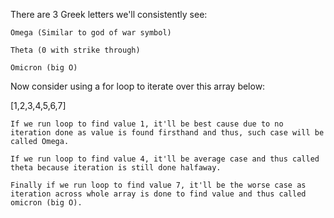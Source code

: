 There are 3 Greek letters we'll consistently see:

    Omega (Similar to god of war symbol)

    Theta (0 with strike through)

    Omicron (big O)

Now consider using a for loop to iterate over this array below:

[1,2,3,4,5,6,7]

    If we run loop to find value 1, it'll be best cause due to no iteration done as value is found firsthand and thus, such case will be called Omega.

    If we run loop to find value 4, it'll be average case and thus called theta because iteration is still done halfaway.

    Finally if we run loop to find value 7, it'll be the worse case as iteration across whole array is done to find value and thus called omicron (big O). 